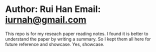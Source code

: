 Author: Rui Han Email: iurnah@gmail.com
================================

This repo is for my reseach paper reading notes. I found it is better to understand the
paper by writing a summary. So I kept them all here for future reference and
showcase. Yes, showcase. 
